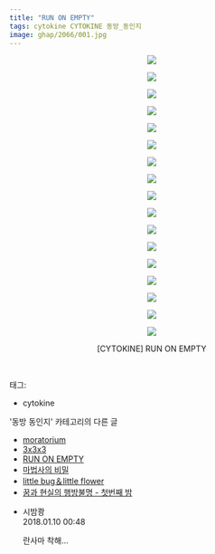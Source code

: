 ```yaml
---
title: "RUN ON EMPTY"
tags: cytokine CYTOKINE 동방_동인지
image: ghap/2066/001.jpg
---
```

<div class="article">
<p style="text-align: center; clear: none; float: none;"><img src="{{ site.nasurl }}/ghap/2066/001.jpg"/></p>
<p style="text-align: center; clear: none; float: none;"><img src="{{ site.nasurl }}/ghap/2066/002.jpg"/></p>
<p style="text-align: center; clear: none; float: none;"><img src="{{ site.nasurl }}/ghap/2066/003.jpg"/></p>
<p style="text-align: center; clear: none; float: none;"><img src="{{ site.nasurl }}/ghap/2066/004.jpg"/></p>
<p style="text-align: center; clear: none; float: none;"><img src="{{ site.nasurl }}/ghap/2066/005.jpg"/></p>
<p style="text-align: center; clear: none; float: none;"><img src="{{ site.nasurl }}/ghap/2066/006.jpg"/></p>
<p style="text-align: center; clear: none; float: none;"><img src="{{ site.nasurl }}/ghap/2066/007.jpg"/></p>
<p style="text-align: center; clear: none; float: none;"><img src="{{ site.nasurl }}/ghap/2066/008.jpg"/></p>
<p style="text-align: center; clear: none; float: none;"><img src="{{ site.nasurl }}/ghap/2066/009.jpg"/></p>
<p style="text-align: center; clear: none; float: none;"><img src="{{ site.nasurl }}/ghap/2066/010.jpg"/></p>
<p style="text-align: center; clear: none; float: none;"><img src="{{ site.nasurl }}/ghap/2066/011.jpg"/></p>
<p style="text-align: center; clear: none; float: none;"><img src="{{ site.nasurl }}/ghap/2066/012.jpg"/></p>
<p style="text-align: center; clear: none; float: none;"><img src="{{ site.nasurl }}/ghap/2066/013.jpg"/></p>
<p style="text-align: center; clear: none; float: none;"><img src="{{ site.nasurl }}/ghap/2066/014.jpg"/></p>
<p style="text-align: center; clear: none; float: none;"><img src="{{ site.nasurl }}/ghap/2066/015.jpg"/></p>
<p style="text-align: center; clear: none; float: none;"><img src="{{ site.nasurl }}/ghap/2066/016.jpg"/></p>
<p style="text-align: center; clear: none; float: none;"><img src="{{ site.nasurl }}/ghap/2066/017.jpg"/></p>
<p style="text-align: center; clear: none; float: none;">[CYTOKINE] RUN ON EMPTY</p>
<p><br/></p>
</div><div class="tagTrail">
<p>태그: </p>
<ul>
<li>cytokine</li>
</ul>
</div><div class="another">
<p>'동방 동인지' 카테고리의 다른 글</p>
<ul>
<li><a href="/2016-09-09-ghap_2068">moratorium</a></li>
<li><a href="/2016-09-09-ghap_2067">3x3x3</a></li>
<li><a href="/2016-09-09-ghap_2066">RUN ON EMPTY</a></li>
<li><a href="/2016-09-09-ghap_2064">마법사의 비밀</a></li>
<li><a href="/2016-09-09-ghap_2063">little bug＆little flower</a></li>
<li><a href="/2016-09-09-ghap_2062">꿈과 현실의 행방불명 - 첫번째 밤</a></li>
</ul>
</div><div class="cb_module cb_fluid">
<div class="cb_wrt cb_profile">
<div class="comment">
<ul>
<li class="cb_thumb_off" id="comment15170656">
<div class="cb_comment_area">
<div class="cb_info_area">
<div class="cb_section">
<span class="cb_nick_name">시밤쾅</span>
</div>
<div class="cb_section">
<span class="cb_date">2018.01.10 00:48 </span>
</div>
</div>
<div class="cb_dsc_comment">
<p class="cb_dsc">
											란사마 착해...
										</p>
</div>
</div></li>
</ul>
</div>
</div><!-- commentList close -->
</div>
